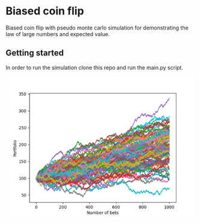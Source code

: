 # Biased coin flip
Biased coin flip with pseudo monte carlo simulation for demonstrating the law of large numbers and expected value. 

## Getting started
In order to run the simulation clone this repo and run the main.py script.

![My Image](Example.png)

